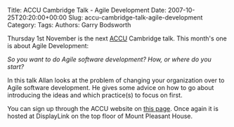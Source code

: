 Title: ACCU Cambridge Talk - Agile Development
Date: 2007-10-25T20:20:00+00:00
Slug: accu-cambridge-talk-agile-development
Category: 
Tags: 
Authors: Garry Bodsworth

Thursday 1st November is the next <a href="http://www.accu.org">ACCU</a> Cambridge talk.  This month's one is about Agile Development:

<span style="font-style:italic;">So you want to do Agile software development? How, or where do you start?

In this talk Allan looks at the problem of changing your organization over to Agile software development. He gives some advice on how to go about introducing the ideas and which practice(s) to focus on first.</span>

You can sign up through the ACCU website on <a href="http://accu.org/index.php/accu_branches/accu_cambridge">this page</a>.  Once again it is hosted at DisplayLink on the top floor of Mount Pleasant House.
